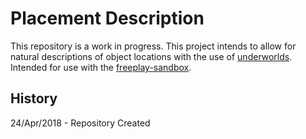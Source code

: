 # Placement Description

This repository is a work in progress. This project intends to allow for
 natural descriptions of object locations with the use of 
 [underworlds](https://github.com/underworlds-robot/underworlds). 
 Intended for use with the [freeplay-sandbox](https://github.com/freeplay-sandbox).
 
 ## History
 
 24/Apr/2018 - Repository Created
